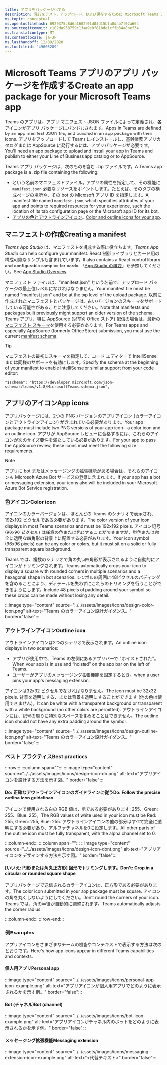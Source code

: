 ```yaml
---
title: アプリをパッケージ化する
description: 発行をテスト、アップロード、および保存するために Microsoft Teams アプリをパッケージ化する方法について説明します。
ms.topic: conceptual
ms.openlocfilehash: 6929375c8d6a1602f01d83d15bfa0dab7f02a664
ms.sourcegitcommit: c102da958759c13aa9e0f81bde1cffb34a8bef34
ms.translationtype: MT
ms.contentlocale: ja-JP
ms.lasthandoff: 12/09/2020
ms.locfileid: "49605289"
---
```

# <a name="create-an-app-package-for-your-microsoft-teams-app"></a><span data-ttu-id="8ae7f-103">Microsoft Teams アプリのアプリ パッケージを作成する</span><span class="sxs-lookup"><span data-stu-id="8ae7f-103">Create an app package for your Microsoft Teams app</span></span>

<span data-ttu-id="8ae7f-104">Teams のアプリは、アプリ マニフェスト JSON ファイルによって定義され、各アイコンがアプリ パッケージにバンドルされます。</span><span class="sxs-lookup"><span data-stu-id="8ae7f-104">Apps in Teams are defined by an app manifest JSON file, and bundled in an app package with their icons.</span></span> <span data-ttu-id="8ae7f-105">アプリをアップロードして Teams にインストールし、基幹業務アプリカタログまたは AppSource に発行するには、アプリパッケージが必要です。</span><span class="sxs-lookup"><span data-stu-id="8ae7f-105">You'll need an app package to upload and install your app in Teams and publish to either your Line of Business app catalog or to AppSource.</span></span>

<span data-ttu-id="8ae7f-106">Teams アプリ パッケージは、次のものを含む .zip ファイルです。</span><span class="sxs-lookup"><span data-stu-id="8ae7f-106">A Teams app package is a .zip file containing the following:</span></span>

* <span data-ttu-id="8ae7f-107">という名前のマニフェストファイル。アプリの属性を指定して、その機能に `manifest.json` 必要なリソースをポイントします。たとえば、そのタブの構成ページの場所や、その bot の Microsoft アプリ ID を指定します。</span><span class="sxs-lookup"><span data-stu-id="8ae7f-107">A manifest file named `manifest.json`, which specifies attributes of your app and points to required resources for your experience, such the location of its tab configuration page or the Microsoft app ID for its bot.</span></span>
* <span data-ttu-id="8ae7f-108">[アプリの色とアウトラインアイコン](#app-icons)。</span><span class="sxs-lookup"><span data-stu-id="8ae7f-108">[Color and outline icons for your app](#app-icons).</span></span>

## <a name="creating-a-manifest"></a><span data-ttu-id="8ae7f-109">マニフェストの作成</span><span class="sxs-lookup"><span data-stu-id="8ae7f-109">Creating a manifest</span></span>

<span data-ttu-id="8ae7f-110">*Teams App Studio* は、マニフェストを構成する際に役立ちます。</span><span class="sxs-lookup"><span data-stu-id="8ae7f-110">*Teams App Studio* can help configure your manifest.</span></span> <span data-ttu-id="8ae7f-111">React 制御ライブラリとカード用の構成可能なサンプルも含まれています。</span><span class="sxs-lookup"><span data-stu-id="8ae7f-111">It also contains a React control library and configurable samples for cards.</span></span> <span data-ttu-id="8ae7f-112">「[App Studio の概要](~/concepts/build-and-test/app-studio-overview.md)」を参照してください。</span><span class="sxs-lookup"><span data-stu-id="8ae7f-112">See [App Studio Overview](~/concepts/build-and-test/app-studio-overview.md).</span></span>

<span data-ttu-id="8ae7f-113">マニフェスト ファイルは、"manifest.json" という名前で、アップロード パッケージの最上位レベルになければなりません。</span><span class="sxs-lookup"><span data-stu-id="8ae7f-113">Your manifest file must be named "manifest.json" and be at the top level of the upload package.</span></span> <span data-ttu-id="8ae7f-114">以前に作成されたマニフェストとパッケージは、古いバージョンのスキーマをサポートしている可能性があることに注意してください。</span><span class="sxs-lookup"><span data-stu-id="8ae7f-114">Note that manifests and packages built previously might support an older version of the schema.</span></span> <span data-ttu-id="8ae7f-115">Teams アプリ、特に AppSource (以前の Office ストア) 配信の場合は、最新の[マニフェスト スキーマ](~/resources/schema/manifest-schema.md)を使用する必要があります。</span><span class="sxs-lookup"><span data-stu-id="8ae7f-115">For Teams apps and especially AppSource (formerly Office Store) submission, you must use the current [manifest schema](~/resources/schema/manifest-schema.md).</span></span>

> [!TIP]
> <span data-ttu-id="8ae7f-116">マニフェストの最初にスキーマを指定して、コード エディターで IntelliSense または同様のサポートを有効にします。</span><span class="sxs-lookup"><span data-stu-id="8ae7f-116">Specify the schema at the beginning of your manifest to enable IntelliSense or similar support from your code editor:</span></span>
>
> `"$schema": "https://developer.microsoft.com/json-schemas/teams/v1.8/MicrosoftTeams.schema.json",`

## <a name="app-icons"></a><span data-ttu-id="8ae7f-117">アプリのアイコン</span><span class="sxs-lookup"><span data-stu-id="8ae7f-117">App icons</span></span>

<span data-ttu-id="8ae7f-118">アプリパッケージには、2つの PNG バージョンのアプリアイコン (カラーアイコンとアウトラインアイコン) が含まれている必要があります。</span><span class="sxs-lookup"><span data-stu-id="8ae7f-118">Your app package must include two PNG versions of your app icon—a color icon and an outline icon.</span></span> <span data-ttu-id="8ae7f-119">アプリが AppSource レビューに合格するには、これらのアイコンが次のサイズ要件を満たしている必要があります。</span><span class="sxs-lookup"><span data-stu-id="8ae7f-119">For your app to pass the AppSource review, these icons must meet the following size requirements.</span></span>

> [!Note]
> <span data-ttu-id="8ae7f-120">アプリに bot またはメッセージングの拡張機能がある場合は、それらのアイコンも Microsoft Azure Bot サービスの登録に含まれます。</span><span class="sxs-lookup"><span data-stu-id="8ae7f-120">If your app has a bot or messaging extension, your icons also will be included in your Microsoft Azure Bot Service registration.</span></span>

### <a name="color-icon"></a><span data-ttu-id="8ae7f-121">色アイコン</span><span class="sxs-lookup"><span data-stu-id="8ae7f-121">Color icon</span></span>

<span data-ttu-id="8ae7f-122">アイコンのカラーバージョンは、ほとんどの Teams のシナリオで表示され、192x192 ピクセルである必要があります。</span><span class="sxs-lookup"><span data-stu-id="8ae7f-122">The color version of your icon displays in most Teams scenarios and must be 192x192 pixels.</span></span> <span data-ttu-id="8ae7f-123">アイコン記号 (96x96 ピクセル) は任意の色または色にすることができますが、単色または完全に透明な四角形の背景上に配置する必要があります。</span><span class="sxs-lookup"><span data-stu-id="8ae7f-123">Your icon symbol (96x96 pixels) can be any color or colors, but it must sit on a solid or fully transparent square background.</span></span>

<span data-ttu-id="8ae7f-124">Teams では、複数のシナリオで角の丸い四角形が表示されるように自動的にアイコンがトリミングされます。</span><span class="sxs-lookup"><span data-stu-id="8ae7f-124">Teams automatically crops your icon to display a square with rounded corners in multiple scenarios and a hexagonal shape in bot scenarios.</span></span> <span data-ttu-id="8ae7f-125">シンボルの周囲に48ピクセルのパディングを含めることにより、ディテールを失わずにこれらのトリミングを行うことができるようにします。</span><span class="sxs-lookup"><span data-stu-id="8ae7f-125">Include 48 pixels of padding around your symbol so these crops can be made without losing any detail.</span></span>

:::image type="content" source="../../assets/images/icons/design-color-icon.png" alt-text="Teams のカラーアイコン設計ガイダンス。" border="false":::

### <a name="outline-icon"></a><span data-ttu-id="8ae7f-127">アウトラインアイコン</span><span class="sxs-lookup"><span data-stu-id="8ae7f-127">Outline icon</span></span>

<span data-ttu-id="8ae7f-128">アウトラインアイコンは2つのシナリオで表示されます。</span><span class="sxs-lookup"><span data-stu-id="8ae7f-128">An outline icon displays in two scenarios:</span></span>

* <span data-ttu-id="8ae7f-129">アプリが使用中で、Teams の左側にあるアプリバーで "ホイストされた"。</span><span class="sxs-lookup"><span data-stu-id="8ae7f-129">When your app is in use and “hoisted” on the app bar on the left of Teams.</span></span>
* <span data-ttu-id="8ae7f-130">ユーザーがアプリのメッセージング拡張機能を固定するとき。</span><span class="sxs-lookup"><span data-stu-id="8ae7f-130">when a user pins your app's messaging extension.</span></span>

<span data-ttu-id="8ae7f-131">アイコンは32x32 ピクセルでなければなりません。</span><span class="sxs-lookup"><span data-stu-id="8ae7f-131">The icon must be 32x32 pixels.</span></span> <span data-ttu-id="8ae7f-132">背景を透明にする、または背景を透明にすることができます (他の色は使用できません)。</span><span class="sxs-lookup"><span data-stu-id="8ae7f-132">It can be white with a transparent background or transparent with a white background (no other colors are permitted).</span></span> <span data-ttu-id="8ae7f-133">アウトラインアイコンには、記号の周りに特別なスペースを含めることはできません。</span><span class="sxs-lookup"><span data-stu-id="8ae7f-133">The outline icon should not have any extra padding around the symbol.</span></span>

:::image type="content" source="../../assets/images/icons/design-outline-icon.png" alt-text="Teams のカラーアイコン設計ガイダンス。" border="false":::

### <a name="best-practices"></a><span data-ttu-id="8ae7f-135">ベスト プラクティス</span><span class="sxs-lookup"><span data-stu-id="8ae7f-135">Best practices</span></span>

:::row:::
   :::column span="":::
:::image type="content" source="../../assets/images/icons/design-icon-do.png" alt-text="アプリアイコンを設計する方法を示す図。" border="false":::

#### <a name="do-follow-the-precise-outline-icon-guidelines"></a><span data-ttu-id="8ae7f-137">Do: 正確なアウトラインアイコンのガイドラインに従う</span><span class="sxs-lookup"><span data-stu-id="8ae7f-137">Do: Follow the precise outline icon guidelines</span></span>

<span data-ttu-id="8ae7f-138">アイコンで使用される白の RGB 値は、赤である必要があります: 255、Green: 255、Blue: 255。</span><span class="sxs-lookup"><span data-stu-id="8ae7f-138">The RGB values of white used in your icon must be Red: 255, Green: 255, Blue: 255.</span></span> <span data-ttu-id="8ae7f-139">アウトラインアイコンの他の部分はすべて完全に透明にする必要があり、アルファチャネルを0に設定します。</span><span class="sxs-lookup"><span data-stu-id="8ae7f-139">All other parts of the outline icon must be fully transparent, with the alpha channel set to 0.</span></span>

   :::column-end:::
   :::column span="":::
:::image type="content" source="../../assets/images/icons/design-icon-dont.png" alt-text="アプリアイコンをデザインする方法を示す図。" border="false":::

#### <a name="dont-crop-in-a-circular-or-rounded-square-shape"></a><span data-ttu-id="8ae7f-141">[いいえ: 円形または角丸正方形] 図形でトリミングします。</span><span class="sxs-lookup"><span data-stu-id="8ae7f-141">Don't: Crop in a circular or rounded square shape</span></span>

<span data-ttu-id="8ae7f-142">アプリパッケージで送信されるカラーアイコンは、正方形である必要があります。</span><span class="sxs-lookup"><span data-stu-id="8ae7f-142">The color icon submitted in your app package must be square.</span></span> <span data-ttu-id="8ae7f-143">アイコンの角を丸くしないようにしてください。</span><span class="sxs-lookup"><span data-stu-id="8ae7f-143">Don’t round the corners of your icon.</span></span> <span data-ttu-id="8ae7f-144">Teams では、角の半径が自動的に調整されます。</span><span class="sxs-lookup"><span data-stu-id="8ae7f-144">Teams automatically adjusts the corner radius.</span></span>

   :::column-end:::
:::row-end:::

### <a name="examples"></a><span data-ttu-id="8ae7f-145">例</span><span class="sxs-lookup"><span data-stu-id="8ae7f-145">Examples</span></span>

<span data-ttu-id="8ae7f-146">アプリアイコンをさまざまなチームの機能やコンテキストで表示する方法は次のとおりです。</span><span class="sxs-lookup"><span data-stu-id="8ae7f-146">Here's how app icons appear in different Teams capabilities and contexts.</span></span>

#### <a name="personal-app"></a><span data-ttu-id="8ae7f-147">個人用アプリ</span><span class="sxs-lookup"><span data-stu-id="8ae7f-147">Personal app</span></span>

:::image type="content" source="../../assets/images/icons/personal-app-icon-example.png" alt-text="アプリアイコンが個人用アプリでどのように表示されるかを示す例。" border="false":::

#### <a name="bot-channel"></a><span data-ttu-id="8ae7f-149">Bot (チャネル)</span><span class="sxs-lookup"><span data-stu-id="8ae7f-149">Bot (channel)</span></span>

:::image type="content" source="../../assets/images/icons/bot-icon-example.png" alt-text="アプリアイコンがチャネル内のボットをどのように表示されるかを示す例。" border="false":::

#### <a name="messaging-extension"></a><span data-ttu-id="8ae7f-151">メッセージング拡張機能</span><span class="sxs-lookup"><span data-stu-id="8ae7f-151">Messaging extension</span></span>

:::image type="content" source="../../assets/images/icons/messaging-extension-icon-example.png" alt-text="<代替テキスト>" border="false":::
